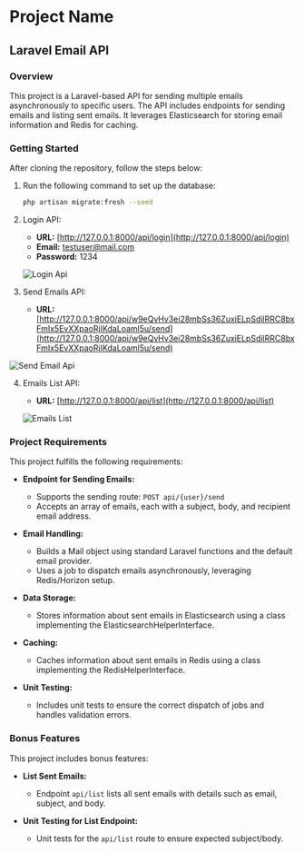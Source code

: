 # Project Name

## Laravel Email API

### Overview

This project is a Laravel-based API for sending multiple emails asynchronously to specific users. The API includes endpoints for sending emails and listing sent emails. It leverages Elasticsearch for storing email information and Redis for caching.

### Getting Started

After cloning the repository, follow the steps below:

1. Run the following command to set up the database:

    ```bash
    php artisan migrate:fresh --seed
    ```

2. Login API:

   - **URL:** [http://127.0.0.1:8000/api/login](http://127.0.0.1:8000/api/login)
   - **Email:** testuser@mail.com
   - **Password:** 1234

   ![Login Api](https://github.com/huzaifa846/laravel-9/assets/69592870/9aa62547-4a06-4d9b-aa93-0cdb20490130)

3. Send Emails API:

   - **URL:** [http://127.0.0.1:8000/api/w9eQvHv3ei28mbSs36ZuxiELpSdilRRC8bxFmIx5EvXXpaoRjIKdaLoaml5u/send](http://127.0.0.1:8000/api/w9eQvHv3ei28mbSs36ZuxiELpSdilRRC8bxFmIx5EvXXpaoRjIKdaLoaml5u/send)

![Send Email Api](https://github.com/huzaifa846/laravel-9/assets/69592870/530d3e7f-19d0-4bc1-978c-1ffaaec917eb)


4. Emails List API:

   - **URL:** [http://127.0.0.1:8000/api/list](http://127.0.0.1:8000/api/list)

   ![Emails List](https://github.com/huzaifa846/laravel-9/assets/69592870/7d90eda1-71e8-4329-8361-7241d85969f6)

### Project Requirements

This project fulfills the following requirements:

- **Endpoint for Sending Emails:**
  - Supports the sending route: `POST api/{user}/send`
  - Accepts an array of emails, each with a subject, body, and recipient email address.

- **Email Handling:**
  - Builds a Mail object using standard Laravel functions and the default email provider.
  - Uses a job to dispatch emails asynchronously, leveraging Redis/Horizon setup.

- **Data Storage:**
  - Stores information about sent emails in Elasticsearch using a class implementing the ElasticsearchHelperInterface.

- **Caching:**
  - Caches information about sent emails in Redis using a class implementing the RedisHelperInterface.

- **Unit Testing:**
  - Includes unit tests to ensure the correct dispatch of jobs and handles validation errors.

### Bonus Features

This project includes bonus features:

- **List Sent Emails:**
  - Endpoint `api/list` lists all sent emails with details such as email, subject, and body.

- **Unit Testing for List Endpoint:**
  - Unit tests for the `api/list` route to ensure expected subject/body.














